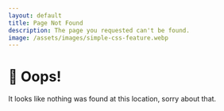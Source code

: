 ```yaml
---
layout: default
title: Page Not Found
description: The page you requested can't be found.
image: /assets/images/simple-css-feature.webp
---
```


# 🙊 Oops!

It looks like nothing was found at this location, sorry about that.
